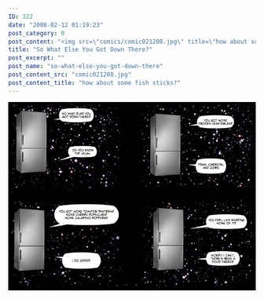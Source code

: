 ```yaml
---
ID: 322
date: "2008-02-12 01:19:23"
post_category: 0
post_content: "<img src=\"comics/comic021208.jpg\" title=\"how about some fish sticks?\" />"
title: "So What Else You Got Down There?"
post_excerpt: ""
post_name: "so-what-else-you-got-down-there"
post_content_src: "comic021208.jpg"
post_content_title: "how about some fish sticks?"
---
```



[![how about some fish sticks?](/comics-hi-res/comic021208.jpg)](/comics-hi-res/comic021208.jpg "how about some fish sticks?")
